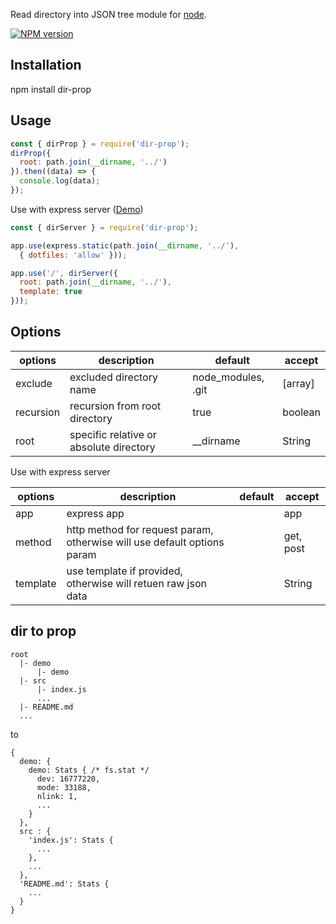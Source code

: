 Read directory into JSON tree module for [node](https://nodejs.org).

[![NPM version](https://img.shields.io/npm/v/async.svg)](https://www.npmjs.com/package/dir-prop)

## Installation

npm install dir-prop

## Usage

```js
const { dirProp } = require('dir-prop');
dirProp({
  root: path.join(__dirname, '../')
}).then((data) => {
  console.log(data);
});
```

Use with express server ([Demo](https://dir-prop-77617p9138kn.runkit.sh/))

```js
const { dirServer } = require('dir-prop');

app.use(express.static(path.join(__dirname, '../'),
  { dotfiles: 'allow' }));

app.use('/', dirServer({
  root: path.join(__dirname, '../'),
  template: true
}));
```

## Options

| options   | description                             | default            | accept  |
| --------- | --------------------------------------- | ------------------ | ------- |
| exclude   | excluded directory name                 | node_modules, .git | [array] |
| recursion | recursion from root directory           | true               | boolean |
| root      | specific relative or absolute directory | __dirname          | String  |

Use with express server

| options   | description                                                             | default | accept    |
| --------- | ----------------------------------------------------------------------- | ------- | --------- |
| app       | express app                                                             |         | app       |
| method    | http method for request param, otherwise will use default options param |         | get, post |
| template  | use template if provided, otherwise will retuen raw json data           |         | String    |

## dir to prop

```
root
  |- demo
      |- demo
  |- src
      |- index.js
      ...
  |- README.md
  ...
```

to

```
{
  demo: {
    demo: Stats { /* fs.stat */
      dev: 16777220,
      mode: 33188,
      nlink: 1,
      ...
    }
  },
  src : {
    'index.js': Stats {
      ...
    },
    ...
  },
  'README.md': Stats {
    ...
  }
}
```
